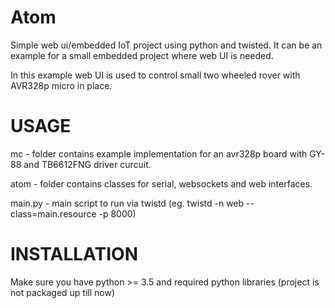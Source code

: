 # Atom
Simple web ui/embedded IoT project using python and twisted.
It can be an example for a small embedded project where web UI is needed.

In this example web UI is used to control small two wheeled rover with AVR328p micro in place.


# USAGE
mc - folder contains example implementation for an avr328p board with GY-88 and TB6612FNG driver curcuit.

atom - folder contains classes for serial, websockets and web interfaces.

main.py - main script to run via twistd (eg. twistd -n web --class=main.resource -p 8000)

# INSTALLATION
Make sure you have python >= 3.5 and required python libraries (project is not packaged up till now)
